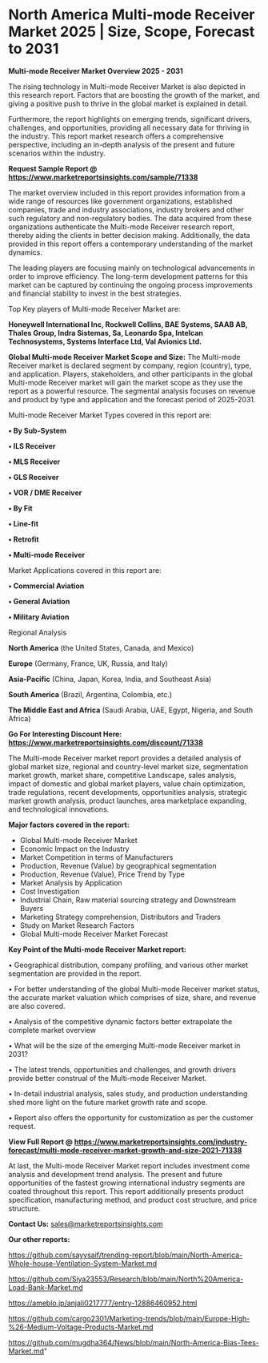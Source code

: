 # North America Multi-mode Receiver Market 2025 | Size, Scope, Forecast to 2031

<Strong> Multi-mode Receiver Market Overview 2025 - 2031</strong>

The rising technology in Multi-mode Receiver Market is also depicted in this research report. Factors that are boosting the growth of the market, and giving a positive push to thrive in the global market is explained in detail.

Furthermore, the report highlights on emerging trends, significant drivers, challenges, and opportunities, providing all necessary data for thriving in the industry. This report market research offers a comprehensive perspective, including an in-depth analysis of the present and future scenarios within the industry.

<strong>Request Sample Report @ <a href=https://www.marketreportsinsights.com/sample/71338>https://www.marketreportsinsights.com/sample/71338</a></strong>

The market overview included in this report provides information from a wide range of resources like government organizations, established companies, trade and industry associations, industry brokers and other such regulatory and non-regulatory bodies. The data acquired from these organizations authenticate the Multi-mode Receiver research report, thereby aiding the clients in better decision making. Additionally, the data provided in this report offers a contemporary understanding of the market dynamics.

The leading players are focusing mainly on technological advancements in order to improve efficiency. The long-term development patterns for this market can be captured by continuing the ongoing process improvements and financial stability to invest in the best strategies.

Top Key players of Multi-mode Receiver Market are:

<strong>Honeywell International Inc, Rockwell Collins, BAE Systems, SAAB AB, Thales Group, Indra Sistemas, Sa, Leonardo Spa, Intelcan Technosystems, Systems Interface Ltd, Val Avionics Ltd.</strong>

<strong><b>Global Multi-mode Receiver Market Scope and Size:</b></strong>
The Multi-mode Receiver market is declared segment by company, region (country), type, and application. Players, stakeholders, and other participants in the global Multi-mode Receiver market will gain the market scope as they use the report as a powerful resource. The segmental analysis focuses on revenue and product by type and application and the forecast period of 2025-2031.

Multi-mode Receiver Market Types covered in this report are:

<strong>• By Sub-System

• ILS Receiver

• MLS Receiver

• GLS Receiver

• VOR / DME Receiver

• By Fit

• Line-fit

• Retrofit

• Multi-mode Receiver</strong>

Market Applications covered in this report are:

<strong>• Commercial Aviation

• General Aviation

• Military Aviation</strong> 

Regional Analysis

<strong>North America</strong> (the United States, Canada, and Mexico)

<strong>Europe</strong> (Germany, France, UK, Russia, and Italy)

<strong>Asia-Pacific</strong> (China, Japan, Korea, India, and Southeast Asia)

<strong>South America</strong> (Brazil, Argentina, Colombia, etc.)

<strong>The Middle East and Africa</strong> (Saudi Arabia, UAE, Egypt, Nigeria, and South Africa)

<strong>Go For Interesting Discount Here: <a href=https://www.marketreportsinsights.com/discount/71338>https://www.marketreportsinsights.com/discount/71338</a></strong>

The Multi-mode Receiver market report provides a detailed analysis of global market size, regional and country-level market size, segmentation market growth, market share, competitive Landscape, sales analysis, impact of domestic and global market players, value chain optimization, trade regulations, recent developments, opportunities analysis, strategic market growth analysis, product launches, area marketplace expanding, and technological innovations.

<strong><b>Major factors covered in the report:</b></strong>
<ul>
  <li>Global Multi-mode Receiver Market </li>
  <li>Economic Impact on the Industry</li>
  <li>Market Competition in terms of Manufacturers</li>
  <li>Production, Revenue (Value) by geographical segmentation</li>
  <li>Production, Revenue (Value), Price Trend by Type</li>
  <li>Market Analysis by Application</li>
  <li>Cost Investigation</li>
  <li>Industrial Chain, Raw material sourcing strategy and Downstream Buyers</li>
  <li>Marketing Strategy comprehension, Distributors and Traders</li>
  <li>Study on Market Research Factors</li>
  <li>Global Multi-mode Receiver Market Forecast</li>
</ul>

<strong><b>Key Point of the Multi-mode Receiver Market report:</b></strong>

• Geographical distribution, company profiling, and various other market segmentation are provided in the report.

• For better understanding of the global Multi-mode Receiver market status, the accurate market valuation which comprises of size, share, and revenue are also covered.

• Analysis of the competitive dynamic factors better extrapolate the complete market overview

• What will be the size of the emerging Multi-mode Receiver market in 2031?

• The latest trends, opportunities and challenges, and growth drivers provide better construal of the Multi-mode Receiver Market.

• In-detail industrial analysis, sales study, and production understanding shed more light on the future market growth rate and scope.

• Report also offers the opportunity for customization as per the customer request.

<strong><b>View Full Report @ <a href=https://www.marketreportsinsights.com/industry-forecast/multi-mode-receiver-market-growth-and-size-2021-71338>https://www.marketreportsinsights.com/industry-forecast/multi-mode-receiver-market-growth-and-size-2021-71338</a></b></strong>


At last, the Multi-mode Receiver Market report includes investment come analysis and development trend analysis. The present and future opportunities of the fastest growing international industry segments are coated throughout this report. This report additionally presents product specification, manufacturing method, and product cost structure, and price structure.

<strong>Contact Us:</strong>
sales@marketreportsinsights.com

<strong>Our other reports:</strong>

<a href=https://github.com/sayysaif/trending-report/blob/main/North-America-Whole-house-Ventilation-System-Market.md>https://github.com/sayysaif/trending-report/blob/main/North-America-Whole-house-Ventilation-System-Market.md</a>

<a href=https://github.com/Siya23553/Research/blob/main/North%20America-Load-Bank-Market.md>https://github.com/Siya23553/Research/blob/main/North%20America-Load-Bank-Market.md</a>

<a href=https://ameblo.jp/anjali0217777/entry-12886460952.html>https://ameblo.jp/anjali0217777/entry-12886460952.html</a>

<a href=https://github.com/cargo2301/Marketing-trends/blob/main/Europe-High-%26-Medium-Voltage-Products-Market.md>https://github.com/cargo2301/Marketing-trends/blob/main/Europe-High-%26-Medium-Voltage-Products-Market.md</a>

<a href=https://github.com/mugdha364/News/blob/main/North-America-Bias-Tees-Market.md>https://github.com/mugdha364/News/blob/main/North-America-Bias-Tees-Market.md</a>"

